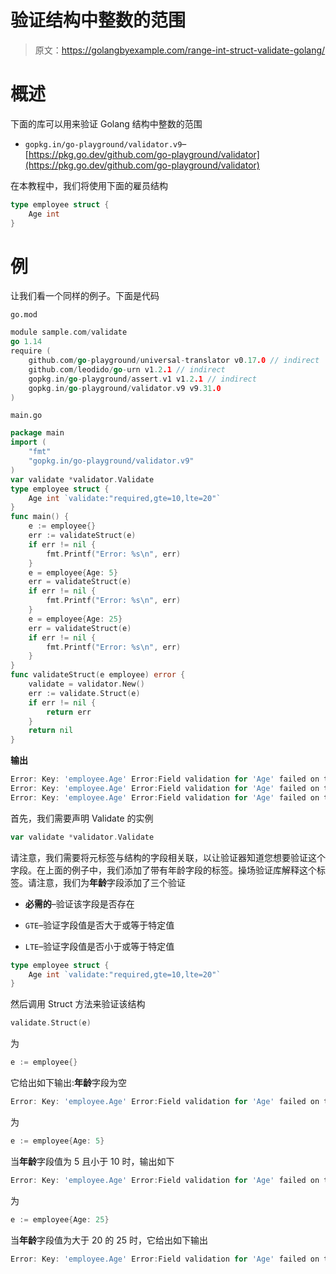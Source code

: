 # 验证结构中整数的范围

> 原文：<https://golangbyexample.com/range-int-struct-validate-golang/>

# **概述**

下面的库可以用来验证 Golang 结构中整数的范围

*   `gopkg.in/go-playground/validator.v9`–[https://pkg.go.dev/github.com/go-playground/validator](https://pkg.go.dev/github.com/go-playground/validator)

在本教程中，我们将使用下面的雇员结构

```go
type employee struct {
    Age int
}
```

# **例**

让我们看一个同样的例子。下面是代码

`go.mod`

```go
module sample.com/validate
go 1.14
require (
    github.com/go-playground/universal-translator v0.17.0 // indirect
    github.com/leodido/go-urn v1.2.1 // indirect
    gopkg.in/go-playground/assert.v1 v1.2.1 // indirect
    gopkg.in/go-playground/validator.v9 v9.31.0
)
```

`main.go`

```go
package main
import (
    "fmt"
    "gopkg.in/go-playground/validator.v9"
)
var validate *validator.Validate
type employee struct {
    Age int `validate:"required,gte=10,lte=20"`
}
func main() {
    e := employee{}
    err := validateStruct(e)
    if err != nil {
        fmt.Printf("Error: %s\n", err)
    }
    e = employee{Age: 5}
    err = validateStruct(e)
    if err != nil {
        fmt.Printf("Error: %s\n", err)
    }
    e = employee{Age: 25}
    err = validateStruct(e)
    if err != nil {
        fmt.Printf("Error: %s\n", err)
    }
}
func validateStruct(e employee) error {
    validate = validator.New()
    err := validate.Struct(e)
    if err != nil {
        return err
    }
    return nil
}
```

**输出**

```go
Error: Key: 'employee.Age' Error:Field validation for 'Age' failed on the 'required' tag
Error: Key: 'employee.Age' Error:Field validation for 'Age' failed on the 'gte' tag
Error: Key: 'employee.Age' Error:Field validation for 'Age' failed on the 'lte' tag
```

首先，我们需要声明 Validate 的实例

```go
var validate *validator.Validate
```

请注意，我们需要将元标签与结构的字段相关联，以让验证器知道您想要验证这个字段。在上面的例子中，我们添加了带有年龄字段的标签。操场验证库解释这个标签。请注意，我们为**年龄**字段添加了三个验证

*   **必需的**–验证该字段是否存在

*   `GTE`–验证字段值是否大于或等于特定值

*   `LTE`–验证字段值是否小于或等于特定值

```go
type employee struct {
	Age int `validate:"required,gte=10,lte=20"`
}
```

然后调用 Struct 方法来验证该结构

```go
validate.Struct(e)
```

为

```go
e := employee{}
```

它给出如下输出:**年龄**字段为空

```go
Error: Key: 'employee.Age' Error:Field validation for 'Age' failed on the 'required' tag
```

为

```go
e := employee{Age: 5}
```

当**年龄**字段值为 5 且小于 10 时，输出如下

```go
Error: Key: 'employee.Age' Error:Field validation for 'Age' failed on the 'gte' tag
```

为

```go
e := employee{Age: 25}
```

当**年龄**字段值为大于 20 的 25 时，它给出如下输出

```go
Error: Key: 'employee.Age' Error:Field validation for 'Age' failed on the 'lte' tag
```